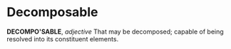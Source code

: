 # Decomposable

**DECOMPO'SABLE**, _adjective_ That may be decomposed; capable of being resolved into its constituent elements.